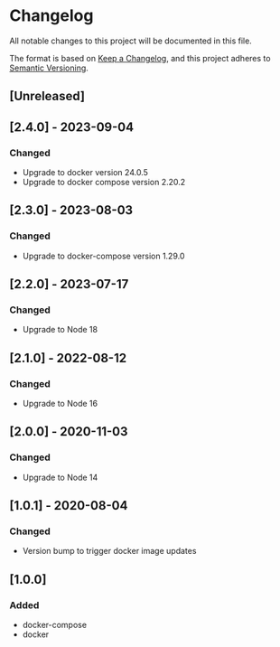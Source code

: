 # Changelog

All notable changes to this project will be documented in this file.

The format is based on [Keep a Changelog](https://keepachangelog.com/en/1.0.0/),
and this project adheres to [Semantic Versioning](https://semver.org/spec/v2.0.0.html).

## [Unreleased]

## [2.4.0] - 2023-09-04
### Changed
- Upgrade to docker version 24.0.5
- Upgrade to docker compose version 2.20.2

## [2.3.0] - 2023-08-03
### Changed
- Upgrade to docker-compose version 1.29.0

## [2.2.0] - 2023-07-17
### Changed
- Upgrade to Node 18

## [2.1.0] - 2022-08-12
### Changed
- Upgrade to Node 16

## [2.0.0] - 2020-11-03

### Changed
- Upgrade to Node 14

## [1.0.1] - 2020-08-04

### Changed
- Version bump to trigger docker image updates

## [1.0.0]

### Added
- docker-compose
- docker